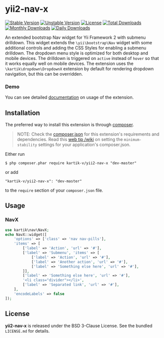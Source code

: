 yii2-nav-x
==========

[![Stable Version](https://poser.pugx.org/kartik-v/yii2-nav-x/v/stable)](https://packagist.org/packages/kartik-v/yii2-nav-x)
[![Unstable Version](https://poser.pugx.org/kartik-v/yii2-nav-x/v/unstable)](https://packagist.org/packages/kartik-v/yii2-nav-x)
[![License](https://poser.pugx.org/kartik-v/yii2-nav-x/license)](https://packagist.org/packages/kartik-v/yii2-nav-x)
[![Total Downloads](https://poser.pugx.org/kartik-v/yii2-nav-x/downloads)](https://packagist.org/packages/kartik-v/yii2-nav-x)
[![Monthly Downloads](https://poser.pugx.org/kartik-v/yii2-nav-x/d/monthly)](https://packagist.org/packages/kartik-v/yii2-nav-x)
[![Daily Downloads](https://poser.pugx.org/kartik-v/yii2-nav-x/d/daily)](https://packagist.org/packages/kartik-v/yii2-nav-x)

An extended bootstrap Nav widget for Yii Framework 2 with submenu drilldown. This widget extends the `\yii\bootstrap\Nav` widget
with some additional controls and adding the CSS Styles for enabling a submenu drilldown. The dropdown menu style is optimized for both 
desktop and mobile devices. The drilldown is triggered on `active` instead of `hover` so that it works equally well on mobile devices. The
extension uses the `\kartik\dropdown\DropdownX` extension by default for rendering dropdown navigation, but this can be overridden.

### Demo
You can see detailed [documentation](http://demos.krajee.com/nav-x) on usage of the extension.

## Installation

The preferred way to install this extension is through [composer](http://getcomposer.org/download/).

> NOTE: Check the [composer.json](https://github.com/kartik-v/yii2-nav-x/blob/master/composer.json) for this extension's requirements and dependencies. Read this [web tip /wiki](http://webtips.krajee.com/setting-composer-minimum-stability-application/) on setting the `minimum-stability` settings for your application's composer.json.

Either run

```
$ php composer.phar require kartik-v/yii2-nav-x "dev-master"
```

or add

```
"kartik-v/yii2-nav-x": "dev-master"
```

to the ```require``` section of your `composer.json` file.

## Usage

### NavX

```php
use kartik\nav\NavX;
echo NavX::widget([
    'options' => ['class' => 'nav nav-pills'],
    'items' => [
        ['label' => 'Action', 'url' => '#'],
        ['label' => 'Submenu', 'items' => [
            ['label' => 'Action', 'url' => '#'],
            ['label' => 'Another action', 'url' => '#'],
            ['label' => 'Something else here', 'url' => '#'],
        ]],
        ['label' => 'Something else here', 'url' => '#'],
        '<li class="divider"></li>',
        ['label' => 'Separated link', 'url' => '#'],
    ],
    'encodeLabels' => false
]);
```

## License

**yii2-nav-x** is released under the BSD 3-Clause License. See the bundled `LICENSE.md` for details.